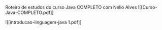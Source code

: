 Roteiro de estudos do curso Java COMPLETO com Nélio Alves
![[Curso-Java-COMPLETO.pdf]]



![[introducao-linguagem-java 1.pdf]]